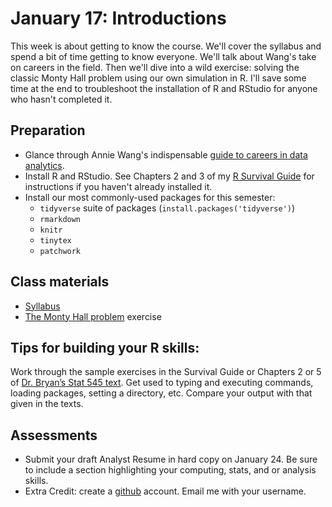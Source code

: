 # January 17: Introductions

This week is about getting to know the course. We'll cover the syllabus and spend a bit of time getting to know everyone. We'll talk about Wang's take on careers in the field. Then we'll dive into a wild exercise: solving the classic Monty Hall problem using our own simulation in R. I'll save some time at the end to troubleshoot the installation of R and RStudio for anyone who hasn't completed it.

## Preparation
- Glance through Annie Wang's indispensable [guide to careers in data analytics](https://www.guide.progressivedatajobs.org/).
- Install R and RStudio. See Chapters 2 and 3 of my [R Survival Guide](https://austin-hart-pols.github.io/SurvivalGuide/) for instructions if you haven't already installed it.
- Install our most commonly-used packages for this semester:
  - `tidyverse` suite of packages (`install.packages('tidyverse')`)
  - `rmarkdown` 
  - `knitr`
  - `tinytex`
  - `patchwork`

## Class materials
- [Syllabus](https://docs.google.com/document/d/107wQ9VhKJ_ASmzD4RSGRogpCYiXa2eLW-Ewy8LM9UH4/edit?usp=sharing)
- [The Monty Hall problem](https://github.com/SIS-data-analysis/01-Intro/tree/main/MontyHall) exercise

## Tips for building your R skills:
Work through the sample exercises in the Survival Guide or Chapters 2 or 5 of [Dr. Bryan’s Stat 545 text](https://stat545.com/). Get used to typing and executing commands, loading packages, setting a directory, etc. Compare your output with that given in the texts.

## Assessments
- Submit your draft Analyst Resume in hard copy on January 24. Be sure to include a section highlighting your computing, stats, and or analysis skills.
- Extra Credit: create a [github](https://github.com) account. Email me with your username. 
